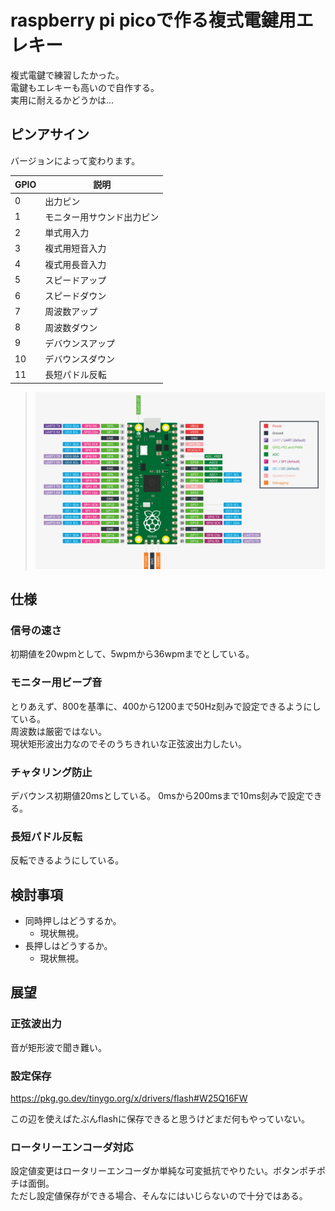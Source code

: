 # raspberry pi picoで作る複式電鍵用エレキー

複式電鍵で練習したかった。  
電鍵もエレキーも高いので自作する。  
実用に耐えるかどうかは...  

## ピンアサイン

バージョンによって変わります。

GPIO | 説明
----|----
  0 | 出力ピン
  1 | モニター用サウンド出力ピン
  2 | 単式用入力
  3 | 複式用短音入力
  4 | 複式用長音入力
  5 | スピードアップ
  6 | スピードダウン
  7 | 周波数アップ
  8 | 周波数ダウン
  9 | デバウンスアップ
 10 | デバウンスダウン
 11 | 長短パドル反転

> ![](pico.png)

## 仕様

### 信号の速さ

初期値を20wpmとして、5wpmから36wpmまでとしている。  

### モニター用ビープ音

とりあえず、800を基準に、400から1200まで50Hz刻みで設定できるようにしている。  
周波数は厳密ではない。  
現状矩形波出力なのでそのうちきれいな正弦波出力したい。

### チャタリング防止

デバウンス初期値20msとしている。
0msから200msまで10ms刻みで設定できる。

### 長短パドル反転

反転できるようにしている。


## 検討事項

- 同時押しはどうするか。
    - 現状無視。
- 長押しはどうするか。
    - 現状無視。

## 展望

### 正弦波出力

音が矩形波で聞き難い。

### 設定保存

https://pkg.go.dev/tinygo.org/x/drivers/flash#W25Q16FW

この辺を使えばたぶんflashに保存できると思うけどまだ何もやっていない。


### ロータリーエンコーダ対応

設定値変更はロータリーエンコーダか単純な可変抵抗でやりたい。ボタンポチポチは面倒。  
ただし設定値保存ができる場合、そんなにはいじらないので十分ではある。  

